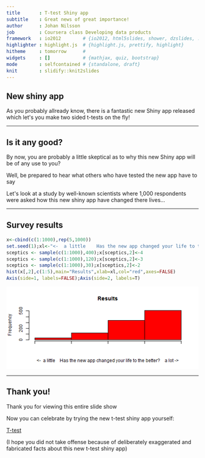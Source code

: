 ```yaml
---
title       : T-test Shiny app
subtitle    : Great news of great importance!
author      : Johan Nilsson
job         : Coursera class Developing data products
framework   : io2012        # {io2012, html5slides, shower, dzslides, ...}
highlighter : highlight.js  # {highlight.js, prettify, highlight}
hitheme     : tomorrow      # 
widgets     : []            # {mathjax, quiz, bootstrap}
mode        : selfcontained # {standalone, draft}
knit        : slidify::knit2slides
---
```


## New shiny app

As you probably allready know, there is a fantastic new Shiny app released which let's you make two sided t-tests on the fly!

---

## Is it any good?

By now, you are probably a little skeptical as to why this new Shiny app will be of any use to you?

Well, be prepared to hear what others who have tested the new app have to say

Let's look at a study by well-known scientists where 1,000 respondents were asked how this new shiny app have changed there lives...

---

## Survey results

```r
x<-cbind(c(1:1000),rep(5,1000))
set.seed(1);xl<-"<-  a little    Has the new app changed your life to the better?    a lot ->"
sceptics <- sample(c(1:1000),400);x[sceptics,2]<-4
sceptics <- sample(c(1:1000),120);x[sceptics,2]<-3
sceptics <- sample(c(1:1000),30);x[sceptics,2]<-2
hist(x[,2],c(1:5),main="Results",xlab=xl,col="red",axes=FALSE)
Axis(side=1, labels=FALSE);Axis(side=2, labels=T)
```

![plot of chunk unnamed-chunk-1](assets/fig/unnamed-chunk-1.png) 


---

## Thank you!

Thank you for viewing this entire slide show

Now you can celebrate by trying the new t-test shiny app yourself:

[T-test](https://jnsoft.shinyapps.io/DevDataProducts/)

(I hope you did not take offense because of deliberately exaggerated and fabricated facts about this new t-test shiny app)
